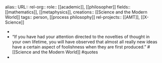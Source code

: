 alias::
URL::
rel-org::
role:: [[academic]], [[philosopher]]
fields:: [[mathematics]], [[metaphysics]],
creations:: [[Science and the Modern World]]
tags:: person, [[process philosophy]]
rel-projects:: [[AMT]], [[X-Science]]


-
- “If you have had your attention directed to the novelties of thought in your own lifetime, you will have observed that almost all really new ideas have a certain aspect of foolishness when they are first produced.” #[[Science and the Modern World]] #quotes
-
